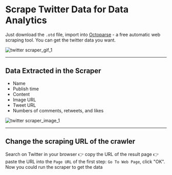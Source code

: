 # Scrape Twitter Data for Data Analytics

Just download the `.otd` file, import into [Octoparse](https://www.octoparse.com) - a free automatic web scraping tool. You can get the twitter data you want.

![twitter scraper_gif_1](https://github.com/octoparse/scrape-twitter-data/blob/master/1.gif)

---

## Data Extracted in the Scraper
* Name
* Publish time
* Content
* Image URL
* Tweet URL
* Numbers of comments, retweets, and likes

![twitter scraper_image_1](https://github.com/octoparse/scrape-twitter-data/blob/master/1%20scraping%20tweets.png)

---

 ## Change the scraping URL of the crawler
 Search on Twitter in your browser 👉 copy the URL of the result page 👉 paste the URL into the `Page URL` of the first step: `Go To Web Page`, click "OK". Now you could run the scraper to get the data 
 
